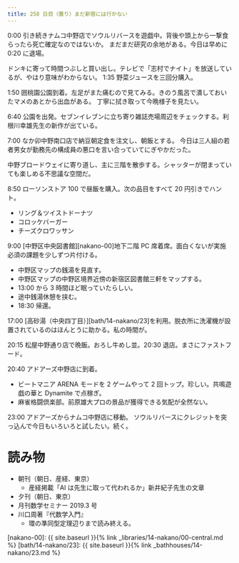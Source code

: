 ```yaml
---
title: 258 日目（曇り）まだ新宿には行かない
---
```


0:00 引き続きナムコ中野店でソウルリバースを遊戯中。背後や頭上から一撃食らったら死亡確定なのではないか。
まだまだ研究の余地がある。今日は早めに 0:20 に退場。

ドンキに寄って時間つぶしと買い出し。テレビで「志村でナイト」を放送しているが、やはり意味がわからない。
1:35 野菜ジュースを三回分購入。

1:50 囲桃園公園到着。左足がまた痛むので見てみる。きのう風呂で潰しておいたマメのあとから出血がある。
丁寧に拭き取って今晩様子を見たい。

6:40 公園を出発。セブンイレブンに立ち寄り雑誌売場周辺をチェックする。利根川幸雄先生の新作が出ている。

7:00 なか卯中野南口店で納豆朝定食を注文し、朝飯とする。
今日は三人組の若者男女が勤務先の構成員の悪口を言い合っていてにぎやかだった。

中野ブロードウェイに寄り道し、主に三階を散歩する。シャッターが閉まっていても楽しめる不思議な空間だ。

8:50 ローソンストア 100 で昼飯を購入。次の品目をすべて 20 円引きでハント。

* リング＆ツイストドーナツ
* コロッケバーガー
* チーズクロワッサン

9:00 [中野区中央図書館][nakano-00]地下二階 PC 席着席。面白くないが実施必須の課題を少しずつ片付ける。

* 中野区マップの銭湯を見直す。
* 中野区マップの中野区境界近傍の新宿区図書館三軒をマップする。
* 13:00 から 3 時間ほど眠っていたらしい。
* 途中銭湯休憩を挟む。
* 18:30 帰還。

17:00 [高砂湯（中央四丁目）][bath/14-nakano/23]を利用。脱衣所に洗濯機が設置されているのはほんとうに助かる。私の時間が。

20:15 松屋中野通り店で晩飯。おろし牛めし並。20:30 退店。まさにファストフード。

20:40 アドアーズ中野店に到着。

* ビートマニア ARENA モードを 2 ゲームやって 2 回トップ。珍しい。共鳴遊戯の華と Dynamite で点稼ぎ。
* 麻雀格闘倶楽部。前原雄大プロの景品が獲得できる気配が全然ない。

23:00 アドアーズからナムコ中野店に移動。
ソウルリバースにクレジットを突っ込んで今日もいろいろと試したい。続く。

# 読み物

* 朝刊（朝日、産経、東京）
  * 産経掲載「AI は先生に取って代われるか」新井紀子先生の文章
* 夕刊（朝日、東京）
* 月刊数学セミナー 2019.3 号
* 川口周著『代数学入門』
  * 環の準同型定理辺りまで読み終える。

[nakano-00]: {{ site.baseurl }}{% link _libraries/14-nakano/00-central.md %}
[bath/14-nakano/23]: {{ site.baseurl }}{% link _bathhouses/14-nakano/23.md %}
